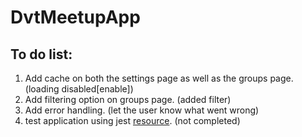 # DvtMeetupApp

## To do list:
1. Add cache on both the settings page as well as the groups page. (loading disabled[enable])
2. Add filtering option on groups page.  (added filter)
3. Add error handling.  (let the user know what went wrong)
4. test application using jest [resource](https://www.xfive.co/blog/testing-angular-faster-jest/). (not completed)

